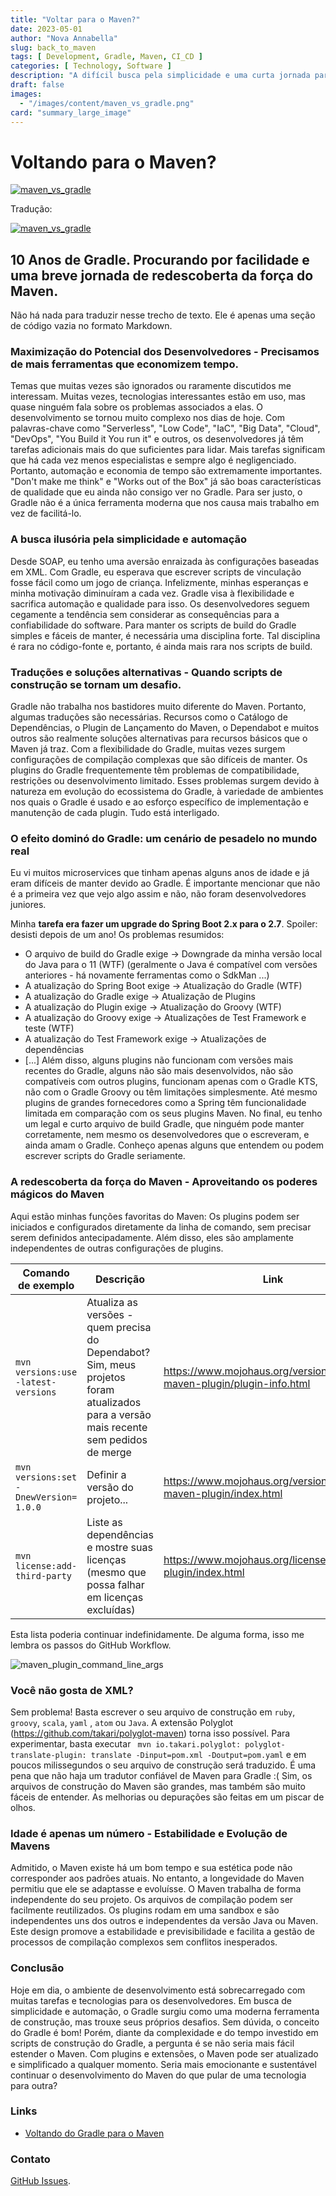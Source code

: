 ```yaml
---
title: "Voltar para o Maven?"
date: 2023-05-01
author: "Nova Annabella"
slug: back_to_maven
tags: [ Development, Gradle, Maven, CI_CD ]
categories: [ Technology, Software ]
description: "A difícil busca pela simplicidade e uma curta jornada para redescobrir o poder do Maven"
draft: false
images:
  - "/images/content/maven_vs_gradle.png"
card: "summary_large_image"
---
```



# Voltando para o Maven?

[![maven_vs_gradle](/images/content/maven_vs_gradle.png)](https://phauer.com/2018/moving-back-from-gradle-to-maven/)

Tradução:

[![maven_vs_gradle](/imagens/conteúdo/maven_vs_gradle.png)](https://phauer.com/2018/voltando-do-gradle-para-o-maven/)

## 10 Anos de Gradle. Procurando por facilidade e uma breve jornada de redescoberta da força do Maven.

Não há nada para traduzir nesse trecho de texto. Ele é apenas uma seção de código vazia no formato Markdown.

### Maximização do Potencial dos Desenvolvedores - Precisamos de mais ferramentas que economizem tempo.

Temas que muitas vezes são ignorados ou raramente discutidos me interessam. Muitas vezes, tecnologias interessantes estão em uso, mas quase ninguém fala sobre os problemas associados a elas. O desenvolvimento se tornou muito complexo nos dias de hoje. Com palavras-chave como "Serverless", "Low Code", "IaC", "Big Data", "Cloud", "DevOps", "You Build it You run it" e outros, os desenvolvedores já têm tarefas adicionais mais do que suficientes para lidar. Mais tarefas significam que há cada vez menos especialistas e sempre algo é negligenciado. Portanto, automação e economia de tempo são extremamente importantes. "Don't make me think" e "Works out of the Box" já são boas características de qualidade que eu ainda não consigo ver no Gradle. Para ser justo, o Gradle não é a única ferramenta moderna que nos causa mais trabalho em vez de facilitá-lo.

### A busca ilusória pela simplicidade e automação

Desde SOAP, eu tenho uma aversão enraizada às configurações baseadas em XML. Com Gradle, eu esperava que escrever scripts de vinculação fosse fácil como um jogo de criança. Infelizmente, minhas esperanças e minha motivação diminuíram a cada vez. Gradle visa à flexibilidade e sacrifica automação e qualidade para isso. Os desenvolvedores seguem cegamente a tendência sem considerar as consequências para a confiabilidade do software. Para manter os scripts de build do Gradle simples e fáceis de manter, é necessária uma disciplina forte. Tal disciplina é rara no código-fonte e, portanto, é ainda mais rara nos scripts de build.

### Traduções e soluções alternativas - Quando scripts de construção se tornam um desafio.

Gradle não trabalha nos bastidores muito diferente do Maven. Portanto, algumas traduções são necessárias. Recursos como
o Catálogo de Dependências, o Plugin de Lançamento do Maven, o Dependabot e muitos outros são realmente soluções
alternativas para recursos básicos que o Maven já traz. Com a flexibilidade do Gradle, muitas vezes surgem configurações
de compilação complexas que são difíceis de manter. Os plugins do Gradle frequentemente têm problemas de
compatibilidade, restrições ou desenvolvimento limitado. Esses problemas surgem devido à natureza em evolução do
ecossistema do Gradle, à variedade de ambientes nos quais o Gradle é usado e ao esforço específico de implementação e
manutenção de cada plugin. Tudo está interligado.

### O efeito dominó do Gradle: um cenário de pesadelo no mundo real

Eu vi muitos microservices que tinham apenas alguns anos de idade e já eram difíceis de manter devido ao Gradle. É importante mencionar que não é a primeira vez que vejo algo assim e não, não foram desenvolvedores juniores.

Minha **tarefa era fazer um upgrade do Spring Boot 2.x para o 2.7**. Spoiler: desisti depois de um ano! Os problemas resumidos:

* O arquivo de build do Gradle exige -> Downgrade da minha versão local do Java para o 11 (WTF) (geralmente o Java é compatível com versões anteriores - há novamente ferramentas como o SdkMan ...)
* A atualização do Spring Boot exige -> Atualização do Gradle (WTF)
* A atualização do Gradle exige -> Atualização de Plugins
* A atualização do Plugin exige -> Atualização do Groovy (WTF)
* A atualização do Groovy exige -> Atualizações de Test Framework e teste (WTF)
* A atualização do Test Framework exige -> Atualizações de dependências
* \[...]
 Além disso, alguns plugins não funcionam com versões mais recentes do Gradle, alguns não são mais desenvolvidos, não são compatíveis com outros plugins, funcionam apenas com o Gradle KTS, não com o Gradle Groovy ou têm limitações simplesmente. Até mesmo plugins de grandes fornecedores como a Spring têm funcionalidade limitada em comparação com os seus plugins Maven. No final, eu tenho um legal e curto arquivo de build Gradle, que ninguém pode manter corretamente, nem mesmo os desenvolvedores que o escreveram, e ainda amam o Gradle. Conheço apenas alguns que entendem ou podem escrever scripts do Gradle seriamente.

### A redescoberta da força do Maven - Aproveitando os poderes mágicos do Maven

Aqui estão minhas funções favoritas do Maven:
Os plugins podem ser iniciados e configurados diretamente da linha de comando, sem precisar serem definidos antecipadamente. Além disso, eles são amplamente independentes de outras configurações de plugins.

| Comando de exemplo                    | Descrição                                                                                                                                                       | Link                                                                     | 
|---------------------------------------|-----------------------------------------------------------------------------------------------------------------------------------------------------------------|--------------------------------------------------------------------------|
| `mvn versions:use -latest-versions`   | Atualiza as versões - quem precisa do Dependabot? Sim, meus projetos foram atualizados para a versão mais recente sem pedidos de merge | https://www.mojohaus.org/versions/versions-maven-plugin/plugin-info.html |
| `mvn versions:set -DnewVersion= 1.0.0` | Definir a versão do projeto...                                                                                                                                  | https://www.mojohaus.org/versions/versions-maven-plugin/index.html       |
| `mvn license:add-third-party`         | Liste as dependências e mostre suas licenças (mesmo que possa falhar em licenças excluídas)                                                                    | https://www.mojohaus.org/license-maven-plugin/index.html                 | 

Esta lista poderia continuar indefinidamente. De alguma forma, isso me lembra os passos do GitHub Workflow.

![maven_plugin_command_line_args](/images/content/maven_plugin_command_line_args.png)

### Você não gosta de XML?

Sem problema! Basta escrever o seu arquivo de construção em `ruby`, `groovy`, `scala`, `yaml` , `atom` ou `Java`. A extensão Polyglot (https://github.com/takari/polyglot-maven) torna isso possível. Para experimentar, basta executar ` mvn io.takari.polyglot: polyglot-translate-plugin: translate -Dinput=pom.xml -Doutput=pom.yaml` e em poucos milissegundos o seu arquivo de construção será traduzido. É uma pena que não haja um tradutor confiável de Maven para Gradle :(
Sim, os arquivos de construção do Maven são grandes, mas também são muito fáceis de entender. As melhorias ou depurações são feitas em um piscar de olhos.

### Idade é apenas um número - Estabilidade e Evolução de Mavens

Admitido, o Maven existe há um bom tempo e sua estética pode não corresponder aos padrões atuais. No entanto, a
longevidade do Maven permitiu que ele se adaptasse e evoluísse. O Maven trabalha de forma independente do seu projeto.
Os arquivos de compilação podem ser facilmente reutilizados. Os plugins rodam em uma sandbox e são independentes uns dos
outros e independentes da versão Java ou Maven. Este design promove a estabilidade e previsibilidade e facilita a gestão
de processos de compilação complexos sem conflitos inesperados.

### Conclusão

Hoje em dia, o ambiente de desenvolvimento está sobrecarregado com muitas tarefas e tecnologias para os desenvolvedores.
Em busca de simplicidade e automação, o Gradle surgiu como uma moderna ferramenta de construção, mas trouxe seus
próprios desafios. Sem dúvida, o conceito do Gradle é bom! Porém, diante da complexidade e do tempo investido em scripts
de construção do Gradle, a pergunta é se não seria mais fácil estender o Maven. Com plugins e extensões, o Maven pode
ser atualizado e simplificado a qualquer momento. Seria mais emocionante e sustentável continuar o desenvolvimento do
Maven do que pular de uma tecnologia para outra?

### Links

* [Voltando do Gradle para o Maven](https://phauer.com/2018/moving-back-from-gradle-to-maven/)

### Contato

[GitHub Issues](https://github.com/NovaAnnabella/the_unspoken/issues/new/choose). 

```
